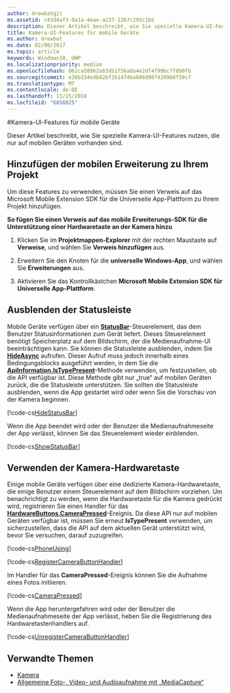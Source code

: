 ```yaml
---
author: drewbatgit
ms.assetid: c43d4af3-9a1a-4eae-a137-1267c293c1b5
description: Dieser Artikel beschreibt, wie Sie spezielle Kamera-UI-Features nutzen, die nur auf mobilen Geräten vorhanden sind.
title: Kamera-UI-Features für mobile Geräte
ms.author: drewbat
ms.date: 02/08/2017
ms.topic: article
keywords: Windows10, UWP
ms.localizationpriority: medium
ms.openlocfilehash: 062ca589b2a63db1f56ada4e2df4f99bc7f8b0fb
ms.sourcegitcommit: e38b334edb82bf2b1474ba686990f4299b8f59c7
ms.translationtype: MT
ms.contentlocale: de-DE
ms.lasthandoff: 11/15/2018
ms.locfileid: "6856825"
---
```

#<a name="camera-ui-features-for-mobile-devices"></a>Kamera-UI-Features für mobile Geräte

Dieser Artikel beschreibt, wie Sie spezielle Kamera-UI-Features nutzen, die nur auf mobilen Geräten vorhanden sind. 

## <a name="add-the-mobile-extension-to-your-project"></a>Hinzufügen der mobilen Erweiterung zu Ihrem Projekt 

Um diese Features zu verwenden, müssen Sie einen Verweis auf das Microsoft Mobile Extension SDK für die Universelle App-Plattform zu Ihrem Projekt hinzufügen.

**So fügen Sie einen Verweis auf das mobile Erweiterungs-SDK für die Unterstützung einer Hardwaretaste an der Kamera hinzu**

1.  Klicken Sie im **Projektmappen-Explorer** mit der rechten Maustaste auf **Verweise**, und wählen Sie **Verweis hinzufügen** aus.

2.  Erweitern Sie den Knoten für die **universelle Windows-App**, und wählen Sie **Erweiterungen** aus.

3.  Aktivieren Sie das Kontrollkästchen **Microsoft Mobile Extension SDK für Universelle App-Plattform**.

## <a name="hide-the-status-bar"></a>Ausblenden der Statusleiste

Mobile Geräte verfügen über ein [**StatusBar**](https://msdn.microsoft.com/library/windows/apps/dn633864)-Steuerelement, das dem Benutzer Statusinformationen zum Gerät liefert. Dieses Steuerelement benötigt Speicherplatz auf dem Bildschirm, der die Medienaufnahme-UI beeinträchtigen kann. Sie können die Statusleiste ausblenden, indem Sie [**HideAsync**](https://msdn.microsoft.com/library/windows/apps/dn610339) aufrufen. Dieser Aufruf muss jedoch innerhalb eines Bedingungsblocks ausgeführt werden, in dem Sie die [**ApiInformation.IsTypePresent**](https://msdn.microsoft.com/library/windows/apps/dn949016)-Methode verwenden, um festzustellen, ob die API verfügbar ist. Diese Methode gibt nur „true“ auf mobilen Geräten zurück, die die Statusleiste unterstützen. Sie sollten die Statusleiste ausblenden, wenn die App gestartet wird oder wenn Sie die Vorschau von der Kamera beginnen.

[!code-cs[HideStatusBar](./code/BasicMediaCaptureWin10/cs/MainPage.xaml.cs#SnippetHideStatusBar)]

Wenn die App beendet wird oder der Benutzer die Medienaufnahmeseite der App verlässt, können Sie das Steuerelement wieder einblenden.

[!code-cs[ShowStatusBar](./code/BasicMediaCaptureWin10/cs/MainPage.xaml.cs#SnippetShowStatusBar)]

## <a name="use-the-hardware-camera-button"></a>Verwenden der Kamera-Hardwaretaste

Einige mobile Geräte verfügen über eine dedizierte Kamera-Hardwaretaste, die einige Benutzer einem Steuerelement auf dem Bildschirm vorziehen. Um benachrichtigt zu werden, wenn die Hardwaretaste für die Kamera gedrückt wird, registrieren Sie einen Handler für das [**HardwareButtons.CameraPressed**](https://msdn.microsoft.com/library/windows/apps/dn653805)-Ereignis. Da diese API nur auf mobilen Geräten verfügbar ist, müssen Sie erneut **IsTypePresent** verwenden, um sicherzustellen, dass die API auf dem aktuellen Gerät unterstützt wird, bevor Sie versuchen, darauf zuzugreifen.

[!code-cs[PhoneUsing](./code/BasicMediaCaptureWin10/cs/MainPage.xaml.cs#SnippetPhoneUsing)]

[!code-cs[RegisterCameraButtonHandler](./code/BasicMediaCaptureWin10/cs/MainPage.xaml.cs#SnippetRegisterCameraButtonHandler)]

Im Handler für das **CameraPressed**-Ereignis können Sie die Aufnahme eines Fotos initiieren.

[!code-cs[CameraPressed](./code/BasicMediaCaptureWin10/cs/MainPage.xaml.cs#SnippetCameraPressed)]

Wenn die App heruntergefahren wird oder der Benutzer die Medienaufnahmeseite der App verlässt, heben Sie die Registrierung des Hardwaretastenhandlers auf.

[!code-cs[UnregisterCameraButtonHandler](./code/BasicMediaCaptureWin10/cs/MainPage.xaml.cs#SnippetUnregisterCameraButtonHandler)]

## <a name="related-topics"></a>Verwandte Themen

* [Kamera](camera.md)
* [Allgemeine Foto-, Video- und Audioaufnahme mit „MediaCapture“](basic-photo-video-and-audio-capture-with-MediaCapture.md)





